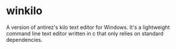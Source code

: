 # winkilo
A version of antirez's kilo text editor for Windows. It's a lightweight command line text editor written in c that only relies on standard dependencies.
